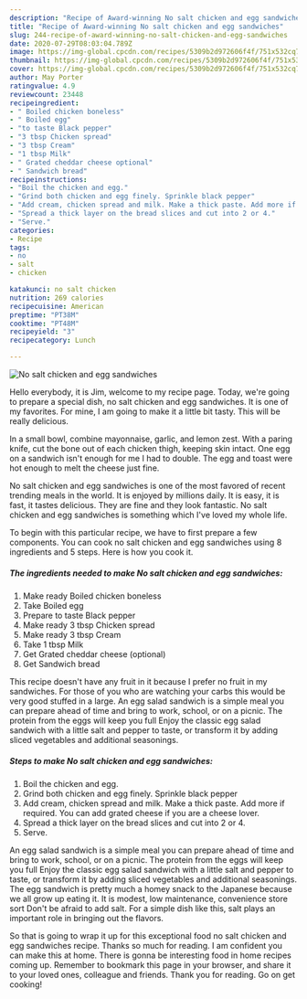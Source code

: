 ```yaml
---
description: "Recipe of Award-winning No salt chicken and egg sandwiches"
title: "Recipe of Award-winning No salt chicken and egg sandwiches"
slug: 244-recipe-of-award-winning-no-salt-chicken-and-egg-sandwiches
date: 2020-07-29T08:03:04.789Z
image: https://img-global.cpcdn.com/recipes/5309b2d972606f4f/751x532cq70/no-salt-chicken-and-egg-sandwiches-recipe-main-photo.jpg
thumbnail: https://img-global.cpcdn.com/recipes/5309b2d972606f4f/751x532cq70/no-salt-chicken-and-egg-sandwiches-recipe-main-photo.jpg
cover: https://img-global.cpcdn.com/recipes/5309b2d972606f4f/751x532cq70/no-salt-chicken-and-egg-sandwiches-recipe-main-photo.jpg
author: May Porter
ratingvalue: 4.9
reviewcount: 23448
recipeingredient:
- " Boiled chicken boneless"
- " Boiled egg"
- "to taste Black pepper"
- "3 tbsp Chicken spread"
- "3 tbsp Cream"
- "1 tbsp Milk"
- " Grated cheddar cheese optional"
- " Sandwich bread"
recipeinstructions:
- "Boil the chicken and egg."
- "Grind both chicken and egg finely. Sprinkle black pepper"
- "Add cream, chicken spread and milk. Make a thick paste. Add more if required. You can add grated cheese if you are a cheese lover."
- "Spread a thick layer on the bread slices and cut into 2 or 4."
- "Serve."
categories:
- Recipe
tags:
- no
- salt
- chicken

katakunci: no salt chicken 
nutrition: 269 calories
recipecuisine: American
preptime: "PT38M"
cooktime: "PT48M"
recipeyield: "3"
recipecategory: Lunch

---
```



![No salt chicken and egg sandwiches](https://img-global.cpcdn.com/recipes/5309b2d972606f4f/751x532cq70/no-salt-chicken-and-egg-sandwiches-recipe-main-photo.jpg)

Hello everybody, it is Jim, welcome to my recipe page. Today, we're going to prepare a special dish, no salt chicken and egg sandwiches. It is one of my favorites. For mine, I am going to make it a little bit tasty. This will be really delicious.

In a small bowl, combine mayonnaise, garlic, and lemon zest. With a paring knife, cut the bone out of each chicken thigh, keeping skin intact. One egg on a sandwich isn&#39;t enough for me I had to double. The egg and toast were hot enough to melt the cheese just fine.

No salt chicken and egg sandwiches is one of the most favored of recent trending meals in the world. It is enjoyed by millions daily. It is easy, it is fast, it tastes delicious. They are fine and they look fantastic. No salt chicken and egg sandwiches is something which I've loved my whole life.


To begin with this particular recipe, we have to first prepare a few components. You can cook no salt chicken and egg sandwiches using 8 ingredients and 5 steps. Here is how you cook it.

<!--inarticleads1-->

##### The ingredients needed to make No salt chicken and egg sandwiches:

1. Make ready  Boiled chicken boneless
1. Take  Boiled egg
1. Prepare to taste Black pepper
1. Make ready 3 tbsp Chicken spread
1. Make ready 3 tbsp Cream
1. Take 1 tbsp Milk
1. Get  Grated cheddar cheese (optional)
1. Get  Sandwich bread


This recipe doesn&#39;t have any fruit in it because I prefer no fruit in my sandwiches. For those of you who are watching your carbs this would be very good stuffed in a large. An egg salad sandwich is a simple meal you can prepare ahead of time and bring to work, school, or on a picnic. The protein from the eggs will keep you full Enjoy the classic egg salad sandwich with a little salt and pepper to taste, or transform it by adding sliced vegetables and additional seasonings. 

<!--inarticleads2-->

##### Steps to make No salt chicken and egg sandwiches:

1. Boil the chicken and egg.
1. Grind both chicken and egg finely. Sprinkle black pepper
1. Add cream, chicken spread and milk. Make a thick paste. Add more if required. You can add grated cheese if you are a cheese lover.
1. Spread a thick layer on the bread slices and cut into 2 or 4.
1. Serve.


An egg salad sandwich is a simple meal you can prepare ahead of time and bring to work, school, or on a picnic. The protein from the eggs will keep you full Enjoy the classic egg salad sandwich with a little salt and pepper to taste, or transform it by adding sliced vegetables and additional seasonings. The egg sandwich is pretty much a homey snack to the Japanese because we all grow up eating it. It is modest, low maintenance, convenience store sort Don&#39;t be afraid to add salt. For a simple dish like this, salt plays an important role in bringing out the flavors. 

So that is going to wrap it up for this exceptional food no salt chicken and egg sandwiches recipe. Thanks so much for reading. I am confident you can make this at home. There is gonna be interesting food in home recipes coming up. Remember to bookmark this page in your browser, and share it to your loved ones, colleague and friends. Thank you for reading. Go on get cooking!
